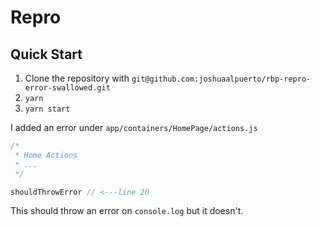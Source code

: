 # Repro

## Quick Start

1. Clone the repository with `git@github.com:joshuaalpuerto/rbp-repro-error-swallowed.git`
2. `yarn`
3. `yarn start`

I added an error under `app/containers/HomePage/actions.js`
```js
/*
 * Home Actions
 * ...
 */

shouldThrowError // <---line 20
```

This should throw an error on `console.log` but it doesn't.
